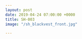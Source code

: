 ```yaml
---
layout: post
date: 2019-04-24 07:00:00 +0000
title: SH-003
image: "/sh_blackvest_front.jpg"

---
```

